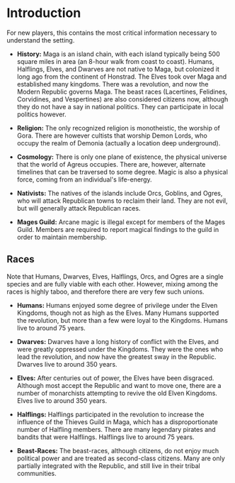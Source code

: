 Introduction
============
For new players, this contains the most critical information necessary to understand the setting.

- **History:** Maga is an island chain, with each island typically being 500 square miles in area (an 8-hour walk from coast to coast). Humans, Halflings, Elves, and Dwarves are not native to Maga, but colonized it long ago from the continent of Honstrad. The Elves took over Maga and established many kingdoms. There was a revolution, and now the Modern Republic governs Maga. The beast races (Lacertines, Felidines, Corvidines, and Vespertines) are also considered citizens now, although they do not have a say in national politics. They can participate in local politics however.

- **Religion:** The only recognized religion is monotheistic, the worship of Gora. There are however cultists that worship Demon Lords, who occupy the realm of Demonia (actually a location deep underground).

- **Cosmology:** There is only one plane of existence, the physical universe that the world of Agreus occupies. There are, however, alternate timelines that can be traversed to some degree. Magic is also a physical force, coming from an individual's life-energy.

- **Nativists:** The natives of the islands include Orcs, Goblins, and Ogres, who will attack Republican towns to reclaim their land. They are not evil, but will generally attack Republican races.

- **Mages Guild:** Arcane magic is illegal except for members of the Mages Guild. Members are required to report magical findings to the guild in order to maintain membership.

Races
-----
Note that Humans, Dwarves, Elves, Halflings, Orcs, and Ogres are a single species and are fully viable with each other. However, mixing among the races is highly taboo, and therefore there are very few such unions.

- **Humans:** Humans enjoyed some degree of privilege under the Elven Kingdoms, though not as high as the Elves. Many Humans supported the revolution, but more than a few were loyal to the Kingdoms. Humans live to around 75 years.

- **Dwarves:** Dwarves have a long history of conflict with the Elves, and were greatly oppressed under the Kingdoms. They were the ones who lead the revolution, and now have the greatest sway in the Republic. Dwarves live to around 350 years.

- **Elves:** After centuries out of power, the Elves have been disgraced. Although most accept the Republic and want to move one, there are a number of monarchists attempting to revive the old Elven Kingdoms. Elves live to around 350 years.

- **Halflings:** Halflings participated in the revolution to increase the influence of the Thieves Guild in Maga, which has a disproportionate number of Halfling members. There are many legendary pirates and bandits that were Halflings. Halflings live to around 75 years.

- **Beast-Races:** The beast-races, although citizens, do not enjoy much political power and are treated as second-class citizens. Many are only partially integrated with the Republic, and still live in their tribal communities.

